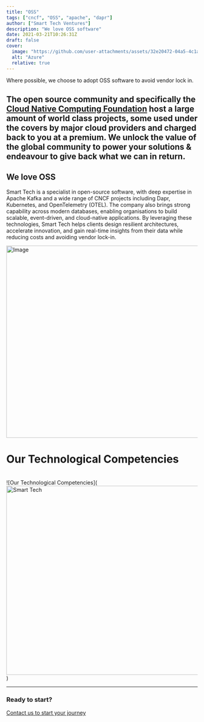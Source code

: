 ```yaml
---
title: "OSS"
tags: ["cncf", "OSS", "apache", "dapr"]
author: ["Smart Tech Ventures"]
description: "We love OSS software"
date: 2021-03-21T10:26:31Z
draft: false
cover:
  image: "https://github.com/user-attachments/assets/32e20472-04a5-4c1a-9463-453012b6b563"
  alt: "Azure"
  relative: true
---
```


Where possible, we choose to adopt OSS software to avoid vendor lock in.

## The open source community and specifically the [Cloud Native Computing Foundation](https://www.cncf.io/) host a large amount of world class projects, some used under the covers by major cloud providers and charged back to you at a premium. We unlock the value of the global community to power your solutions & endeavour to give back what we can in return.

## We love OSS

Smart Tech is a specialist in open-source software, with deep expertise in Apache Kafka and a wide range of CNCF projects including Dapr, Kubernetes, and OpenTelemetry (OTEL). The company also brings strong capability across modern databases, enabling organisations to build scalable, event-driven, and cloud-native applications. By leveraging these technologies, Smart Tech helps clients design resilient architectures, accelerate innovation, and gain real-time insights from their data while reducing costs and avoiding vendor lock-in.

<img width="1420" height="505" alt="Image" src="https://github.com/user-attachments/assets/32e20472-04a5-4c1a-9463-453012b6b563" />

# Our Technological Competencies

<br />
![Our Technological Competencies](<img width="878" height="497" alt="Smart Tech" src="https://github.com/user-attachments/assets/0863a4fa-501b-46ff-8433-e7ee246ded48" />)

<br />
<hr />

### Ready to start?

[Contact us to start your journey](https://smarttechventures.au/contact/)
